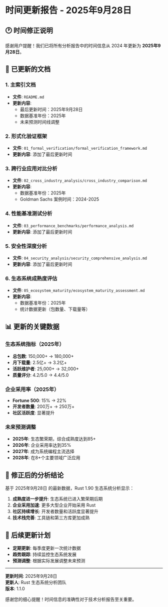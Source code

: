 # 时间更新报告 - 2025年9月28日

## 🕐 时间修正说明

感谢用户提醒！我们已将所有分析报告中的时间信息从 2024 年更新为 **2025年9月28日**。

## 📝 已更新的文档

### 1. 主索引文档

- **文件**: `README.md`
- **更新内容**:
  - 最后更新时间：2025年9月28日
  - 数据基准年份：2025年
  - 未来预测时间线调整

### 2. 形式化验证框架

- **文件**: `01_formal_verification/formal_verification_framework.md`
- **更新内容**: 添加了最后更新时间

### 3. 跨行业应用对比分析

- **文件**: `02_cross_industry_analysis/cross_industry_comparison.md`
- **更新内容**:
  - 数据基准年份：2025年
  - Goldman Sachs 案例时间：2024-2025

### 4. 性能基准测试分析

- **文件**: `03_performance_benchmarks/performance_analysis.md`
- **更新内容**: 添加了最后更新时间

### 5. 安全性深度分析

- **文件**: `04_security_analysis/security_comprehensive_analysis.md`
- **更新内容**: 添加了最后更新时间

### 6. 生态系统成熟度评估

- **文件**: `05_ecosystem_maturity/ecosystem_maturity_assessment.md`
- **更新内容**:
  - 数据基准年份：2025年
  - 统计数据更新（包数量、下载量等）

## 📊 更新的关键数据

### 生态系统指标（2025年）

- **总包数**: 150,000+ → 180,000+
- **月下载量**: 2.5亿+ → 3.2亿+
- **活跃维护者**: 25,000+ → 32,000+
- **质量评分**: 4.2/5.0 → 4.4/5.0

### 企业采用率（2025年）

- **Fortune 500**: 15% → 22%
- **开发者数量**: 200万+ → 250万+
- **社区活跃度**: 显著提升

### 未来预测调整

- **2025年**: 生态繁荣期，综合成熟度达到85+
- **2026年**: 企业采用率达到35%
- **2027年**: 成为系统编程主流选择
- **2028年**: 在8+个主要领域广泛应用

## 🎯 修正后的分析结论

基于 2025年9月28日 的最新数据，Rust 1.90 生态系统分析显示：

1. **成熟度进一步提升**: 生态系统已进入繁荣期后期
2. **企业采用加速**: 更多大型企业开始采用 Rust
3. **社区持续增长**: 开发者数量和活跃度显著提升
4. **技术栈完善**: 工具链和第三方库更加成熟

## 📅 后续更新计划

- **定期更新**: 每季度更新一次统计数据
- **趋势跟踪**: 持续监控生态系统发展
- **预测调整**: 根据实际发展调整未来预测

---

**更新时间**: 2025年9月28日  
**更新人**: Rust 生态系统分析团队  
**版本**: 1.1.0

感谢您的细心提醒！时间信息的准确性对于技术分析报告至关重要。

